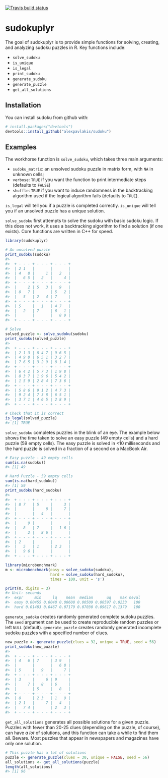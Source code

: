 
<!-- badges: start -->
[![Travis build status](https://travis-ci.org/alexpavlakis/sudokuplyr.svg?branch=master)](https://travis-ci.org/alexpavlakis/sudokuplyr) <!-- badges: end -->

sudokuplyr
==========

The goal of sudokuplyr is to provide simple functions for solving, creating, and analyzing sudoku puzzles in R. Key functions include:

-   `solve_sudoku`
-   `is_unique`
-   `is_legal`
-   `print_sudoku`
-   `generate_sudoku`
-   `generate_puzzle`
-   `get_all_solutions`

Installation
------------

You can install sudoku from github with:

``` r
# install.packages("devtools")
devtools::install_github("alexpavlakis/sudoku")
```

Examples
--------

The workhorse function is `solve_sudoku`, which takes three main arguments:

-   `sudoku_matrix`: an unsolved sudoku puzzle in matrix form, with `NA` in unknown cells;
-   `verbose`: `TRUE` if you want the function to print intermediate steps (defaults to `FALSE`)
-   `shuffle`: `TRUE` if you want to induce randomness in the backtracking algorithm used if the logical algorithm fails (defaults to `TRUE`).

`is_legal` will tell you if a puzzle is completed correctly. `is_unique` will tell you if an unsolved puzzle has a unique solution.

`solve_sudoku` first attempts to solve the sudoku with basic sudoku logic. If this does not work, it uses a backtracking algorithm to find a solution (if one exists). Core functions are written in C++ for speed.

``` r
library(sudokuplyr)

# An unsolved puzzle
print_sudoku(sudoku)
#>                           
#>  + - - - + - - - + - - - +
#>  | 2 1   |       |       |
#>  | 4   8 |     1 |   2   |
#>  |   6 5 |   2   |     4 |
#>  + - - - + - - - + - - - +
#>  |     2 | 5   3 |   9   |
#>  | 8   7 |       | 5   2 |
#>  |   5   | 2   4 | 7     |
#>  + - - - + - - - + - - - +
#>  | 5     |   1   | 4 7   |
#>  |   2   | 7     | 6   1 |
#>  |       |       |   8 9 |
#>  + - - - + - - - + - - - +

# Solve
solved_puzzle <- solve_sudoku(sudoku)
print_sudoku(solved_puzzle)
#>                           
#>  + - - - + - - - + - - - +
#>  | 2 1 3 | 8 4 7 | 9 6 5 |
#>  | 4 9 8 | 6 5 1 | 3 2 7 |
#>  | 7 6 5 | 3 2 9 | 8 1 4 |
#>  + - - - + - - - + - - - +
#>  | 6 4 2 | 5 7 3 | 1 9 8 |
#>  | 8 3 7 | 1 9 6 | 5 4 2 |
#>  | 1 5 9 | 2 8 4 | 7 3 6 |
#>  + - - - + - - - + - - - +
#>  | 5 8 6 | 9 1 2 | 4 7 3 |
#>  | 9 2 4 | 7 3 8 | 6 5 1 |
#>  | 3 7 1 | 4 6 5 | 2 8 9 |
#>  + - - - + - - - + - - - +

# Check that it is correct
is_legal(solved_puzzle)
#> [1] TRUE
```

`solve_sudoku` completes puzzles in the blink of an eye. The example below shows the time taken to solve an easy puzzle (49 empty cells) and a hard puzzle (59 empty cells). The easy puzzle is solved in &lt;10 milliseconds and the hard puzzle is solved in a fraction of a second on a MacBook Air.

``` r
# Easy puzzle - 49 empty cells
sum(is.na(sudoku))
#> [1] 49

# Hard Puzzle - 59 empty cells
sum(is.na(hard_sudoku))
#> [1] 59
print_sudoku(hard_sudoku)
#>                           
#>  + - - - + - - - + - - - +
#>  | 8 7   | 5     |     3 |
#>  |       |     8 |     7 |
#>  |       |   4   |       |
#>  + - - - + - - - + - - - +
#>  |     9 |       |       |
#>  |   8   | 7     |   1 6 |
#>  |     2 |   8 6 |       |
#>  + - - - + - - - + - - - +
#>  | 2     |       |       |
#>  |   5   | 1     | 2 3   |
#>  |   9 6 |       |       |
#>  + - - - + - - - + - - - +
```

``` r
library(microbenchmark)
m <- microbenchmark(easy = solve_sudoku(sudoku),
                    hard = solve_sudoku(hard_sudoku), 
                    times = 100, unit = 's')
```

``` r
print(m, digits = 3)
#> Unit: seconds
#>  expr     min     lq    mean  median      uq    max neval
#>  easy 0.00455 0.0048 0.00608 0.00509 0.00597 0.0233   100
#>  hard 0.01483 0.0467 0.07179 0.07030 0.09617 0.1379   100
```

`generate_sudoku` creates randomly generated complete sudoku puzzles. The `seed` argument can be used to create reproducible random puzzles or left `NULL` (default). `generate_puzzle` creates randomly generated incomplete sudoku puzzles with a specified number of clues.

``` r
new_puzzle <- generate_puzzle(clues = 32, unique = TRUE, seed = 56)
print_sudoku(new_puzzle)
#>                           
#>  + - - - + - - - + - - - +
#>  | 4   6 | 7     | 3 9   |
#>  |       |       |   6 8 |
#>  | 5     |   9   |     7 |
#>  + - - - + - - - + - - - +
#>  | 3     |     6 | 9     |
#>  |     7 |   8   | 6     |
#>  |       | 5     |   8   |
#>  + - - - + - - - + - - - +
#>  | 8     | 2 3   | 1   9 |
#>  | 2 1   |     7 |   4   |
#>  |   7 4 |       | 2   3 |
#>  + - - - + - - - + - - - +
```

`get_all_solutions` generates all possible solutions for a given puzzle. Puzzles with fewer than 20-25 clues (depending on the puzzle, of course), can have *a lot* of solutions, and this function can take a while to find them all. Beware. Most puzzles that appear in newspapers and magazines have only one solution.

``` r
# This puzzle has a lot of solutions
puzzle <- generate_puzzle(clues = 30, unique = FALSE, seed = 56)
all_solutions <- get_all_solutions(puzzle)
length(all_solutions)
#> [1] 96
```
